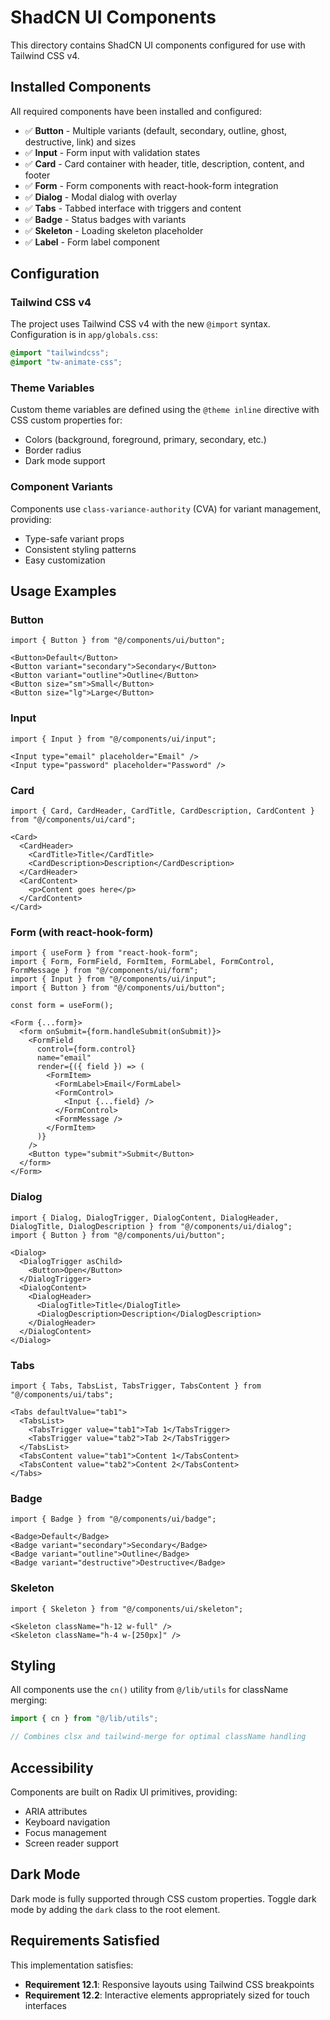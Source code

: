 # ShadCN UI Components

This directory contains ShadCN UI components configured for use with Tailwind CSS v4.

## Installed Components

All required components have been installed and configured:

- ✅ **Button** - Multiple variants (default, secondary, outline, ghost, destructive, link) and sizes
- ✅ **Input** - Form input with validation states
- ✅ **Card** - Card container with header, title, description, content, and footer
- ✅ **Form** - Form components with react-hook-form integration
- ✅ **Dialog** - Modal dialog with overlay
- ✅ **Tabs** - Tabbed interface with triggers and content
- ✅ **Badge** - Status badges with variants
- ✅ **Skeleton** - Loading skeleton placeholder
- ✅ **Label** - Form label component

## Configuration

### Tailwind CSS v4

The project uses Tailwind CSS v4 with the new `@import` syntax. Configuration is in `app/globals.css`:

```css
@import "tailwindcss";
@import "tw-animate-css";
```

### Theme Variables

Custom theme variables are defined using the `@theme inline` directive with CSS custom properties for:
- Colors (background, foreground, primary, secondary, etc.)
- Border radius
- Dark mode support

### Component Variants

Components use `class-variance-authority` (CVA) for variant management, providing:
- Type-safe variant props
- Consistent styling patterns
- Easy customization

## Usage Examples

### Button

```tsx
import { Button } from "@/components/ui/button";

<Button>Default</Button>
<Button variant="secondary">Secondary</Button>
<Button variant="outline">Outline</Button>
<Button size="sm">Small</Button>
<Button size="lg">Large</Button>
```

### Input

```tsx
import { Input } from "@/components/ui/input";

<Input type="email" placeholder="Email" />
<Input type="password" placeholder="Password" />
```

### Card

```tsx
import { Card, CardHeader, CardTitle, CardDescription, CardContent } from "@/components/ui/card";

<Card>
  <CardHeader>
    <CardTitle>Title</CardTitle>
    <CardDescription>Description</CardDescription>
  </CardHeader>
  <CardContent>
    <p>Content goes here</p>
  </CardContent>
</Card>
```

### Form (with react-hook-form)

```tsx
import { useForm } from "react-hook-form";
import { Form, FormField, FormItem, FormLabel, FormControl, FormMessage } from "@/components/ui/form";
import { Input } from "@/components/ui/input";
import { Button } from "@/components/ui/button";

const form = useForm();

<Form {...form}>
  <form onSubmit={form.handleSubmit(onSubmit)}>
    <FormField
      control={form.control}
      name="email"
      render={({ field }) => (
        <FormItem>
          <FormLabel>Email</FormLabel>
          <FormControl>
            <Input {...field} />
          </FormControl>
          <FormMessage />
        </FormItem>
      )}
    />
    <Button type="submit">Submit</Button>
  </form>
</Form>
```

### Dialog

```tsx
import { Dialog, DialogTrigger, DialogContent, DialogHeader, DialogTitle, DialogDescription } from "@/components/ui/dialog";
import { Button } from "@/components/ui/button";

<Dialog>
  <DialogTrigger asChild>
    <Button>Open</Button>
  </DialogTrigger>
  <DialogContent>
    <DialogHeader>
      <DialogTitle>Title</DialogTitle>
      <DialogDescription>Description</DialogDescription>
    </DialogHeader>
  </DialogContent>
</Dialog>
```

### Tabs

```tsx
import { Tabs, TabsList, TabsTrigger, TabsContent } from "@/components/ui/tabs";

<Tabs defaultValue="tab1">
  <TabsList>
    <TabsTrigger value="tab1">Tab 1</TabsTrigger>
    <TabsTrigger value="tab2">Tab 2</TabsTrigger>
  </TabsList>
  <TabsContent value="tab1">Content 1</TabsContent>
  <TabsContent value="tab2">Content 2</TabsContent>
</Tabs>
```

### Badge

```tsx
import { Badge } from "@/components/ui/badge";

<Badge>Default</Badge>
<Badge variant="secondary">Secondary</Badge>
<Badge variant="outline">Outline</Badge>
<Badge variant="destructive">Destructive</Badge>
```

### Skeleton

```tsx
import { Skeleton } from "@/components/ui/skeleton";

<Skeleton className="h-12 w-full" />
<Skeleton className="h-4 w-[250px]" />
```

## Styling

All components use the `cn()` utility from `@/lib/utils` for className merging:

```typescript
import { cn } from "@/lib/utils";

// Combines clsx and tailwind-merge for optimal className handling
```

## Accessibility

Components are built on Radix UI primitives, providing:
- ARIA attributes
- Keyboard navigation
- Focus management
- Screen reader support

## Dark Mode

Dark mode is fully supported through CSS custom properties. Toggle dark mode by adding the `dark` class to the root element.

## Requirements Satisfied

This implementation satisfies:
- **Requirement 12.1**: Responsive layouts using Tailwind CSS breakpoints
- **Requirement 12.2**: Interactive elements appropriately sized for touch interfaces
